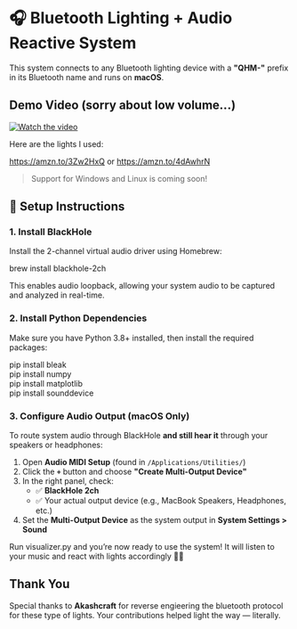 # 🎧 Bluetooth Lighting + Audio Reactive System

This system connects to any Bluetooth lighting device with a **"QHM-"** prefix in its Bluetooth name and runs on **macOS**.

## Demo Video (sorry about low volume...)

[![Watch the video](https://img.youtube.com/vi/8_cW37r0Q94/0.jpg)](https://youtu.be/8_cW37r0Q94)


Here are the lights I used: 

https://amzn.to/3Zw2HxQ
or 
https://amzn.to/4dAwhrN

> Support for Windows and Linux is coming soon!

## 🚀 Setup Instructions

### 1. Install BlackHole

Install the 2-channel virtual audio driver using Homebrew:

brew install blackhole-2ch

This enables audio loopback, allowing your system audio to be captured and analyzed in real-time.

### 2. Install Python Dependencies

Make sure you have Python 3.8+ installed, then install the required packages:

pip install bleak  
pip install numpy  
pip install matplotlib  
pip install sounddevice

### 3. Configure Audio Output (macOS Only)

To route system audio through BlackHole **and still hear it** through your speakers or headphones:

1. Open **Audio MIDI Setup** (found in `/Applications/Utilities/`)
2. Click the **`+`** button and choose **"Create Multi-Output Device"**
3. In the right panel, check:
   - ✅ **BlackHole 2ch**
   - ✅ Your actual output device (e.g., MacBook Speakers, Headphones, etc.)
4. Set the **Multi-Output Device** as the system output in **System Settings > Sound**

Run visualizer.py and you’re now ready to use the system! It will listen to your music and react with lights accordingly 🎵💡

## Thank You

Special thanks to **Akashcraft** for reverse engieering the bluetooth protocol for these type of lights. Your contributions helped light the way — literally. 
